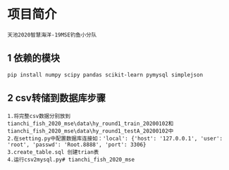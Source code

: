 # 项目简介
    天池2020智慧海洋-19MSE钓鱼小分队
## 1 依赖的模块
    pip install numpy scipy pandas scikit-learn pymysql simplejson 
## 2 csv转储到数据库步骤
    1.将完整csv数据分别放到tianchi_fish_2020_mse\data\hy_round1_train_20200102和tianchi_fish_2020_mse\data\hy_round1_testA_20200102中
    2.在setting.py中配置数据库连接如：'local': {'host': '127.0.0.1', 'user': 'root', 'passwd': 'Root.8888', 'port': 3306}
    3.create_table.sql 创建trian表
    4.运行csv2mysql.py# tianchi_fish_2020_mse
